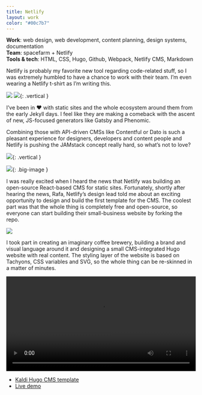 ```yaml
---
title: Netlify
layout: work
color: "#00c7b7"
---
```


**Work**: web design, web development, content planning, design systems, documentation<br>
**Team**: spacefarm + Netlify<br>
**Tools & tech**: HTML, CSS, Hugo, Github, Webpack, Netlify CMS, Markdown

Netlify is probably my favorite new tool regarding code-related stuff, so I was extremely humbled to have a chance to work with their team. I’m even wearing a Netlify t-shirt as I’m writing this.

![](/images/work/netlify/netlify3.jpg)
![](/images/work/netlify/netlify2.jpg){: .vertical }


I’ve been in ❤️ with static sites and the whole ecosystem around them from the early Jekyll days. I feel like they are making a comeback with the ascent of new, JS-focused generators like Gatsby and Phenomic.

Combining those with API-driven CMSs like Contentful or Dato is such a pleasant experience for designers, developers and content people and Netlify is pushing the JAMstack concept really hard, so what’s not to love?

![](/images/work/netlify/netlify6.jpg){: .vertical }

![](/images/work/netlify/netlify7.jpg){: .big-image }

I was really excited when I heard the news that Netlify was building an open-source React-based CMS for static sites. Fortunately, shortly after hearing the news, Rafa, Netlify’s design lead told me about an exciting opportunity to design and build the first template for the CMS. The coolest part was that the whole thing is completely free and open-source, so everyone can start building their small-business website by forking the repo.

![](/images/work/netlify/netlify4.jpg)

I took part in creating an imaginary coffee brewery, building a brand and visual language around it and designing a small CMS-integrated Hugo website with real content. The styling layer of the website is based on Tachyons, CSS variables and SVG, so the whole thing can be re-skinned in a matter of minutes.

<video width="100%" height="auto" controls="controls">
    <source src="/images/work/netlify/netlify1.mp4" type="video/mp4">
    Your browser does not support the video tag.
</video>

- <a href="https://github.com/netlify-templates/kaldi-hugo-cms-template" target="_blank">Kaldi Hugo CMS template</a>
- <a href="http://kaldi-template.netlify.com/" target="blank">Live demo</a>
